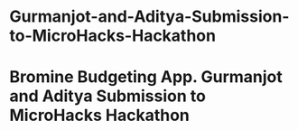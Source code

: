 # Gurmanjot-and-Aditya-Submission-to-MicroHacks-Hackathon
# Bromine Budgeting App. Gurmanjot and Aditya Submission to MicroHacks Hackathon
